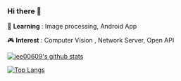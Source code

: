 ### Hi there 👋

<!--
**jee00609/jee00609** is a ✨ _special_ ✨ repository because its `README.md` (this file) appears on your GitHub profile.

Here are some ideas to get you started:

- 🔭 I’m currently working on ...
- 🌱 I’m currently learning ...
- 👯 I’m looking to collaborate on ...
- 🤔 I’m looking for help with ...
- 💬 Ask me about ...
- 📫 How to reach me: ...
- 😄 Pronouns: ...
- ⚡ Fun fact: ...
-->

🌱 <b>Learning</b> : Image processing, Android App

🎮 <b>Interest</b> :  Computer Vision , Network Server, Open API

[![jee00609's github stats](https://github-readme-stats.vercel.app/api?username=jee00609)](https://github.com/anuraghazra/github-readme-stats)

[![Top Langs](https://github-readme-stats.vercel.app/api/top-langs/?username=jee00609)](https://github.com/anuraghazra/github-readme-stats)
